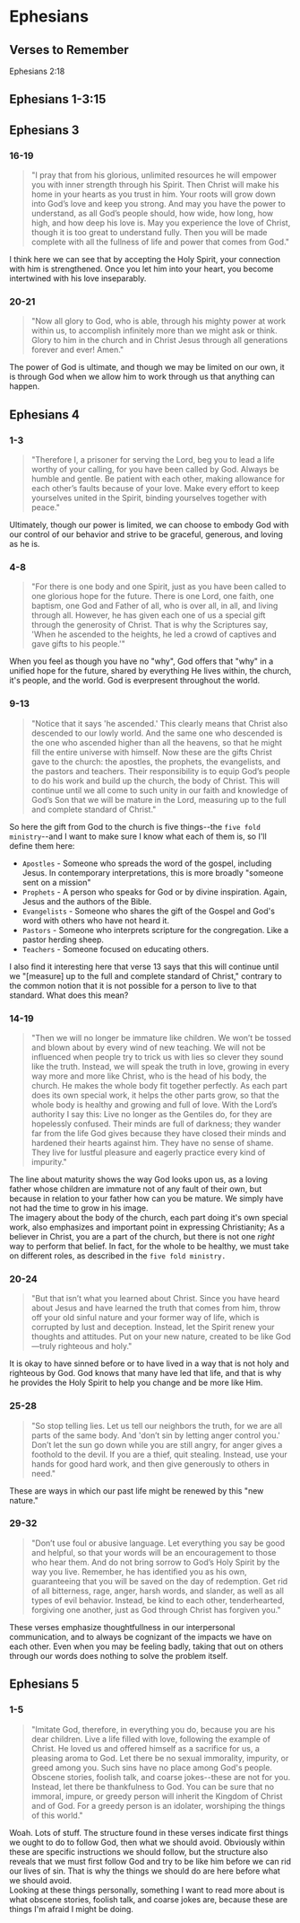 # Ephesians

## Verses to Remember

Ephesians 2:18

## Ephesians 1-3:15

## Ephesians 3
### 16-19
 > "I pray that from his glorious, unlimited resources he will empower you with inner strength through his Spirit. Then Christ will make his home in your hearts as you trust in him. Your roots will grow down into God’s love and keep you strong. And may you have the power to understand, as all God’s people should, how wide, how long, how high, and how deep his love is. May you experience the love of Christ, though it is too great to understand fully. Then you will be made complete with all the fullness of life and power that comes from God."  

I think here we can see that by accepting the Holy Spirit, your connection with him is strengthened. Once you let him into your heart, you become intertwined with his love inseparably.

### 20-21
 > "Now all glory to God, who is able, through his mighty power at work within us, to accomplish infinitely more than we might ask or think. Glory to him in the church and in Christ Jesus through all generations forever and ever! Amen."

The power of God is ultimate, and though we may be limited on our own, it is through God when we allow him to work through us that anything can happen. 

## Ephesians 4
### 1-3
 > "Therefore I, a prisoner for serving the Lord, beg you to lead a life worthy of your calling, for you have been called by God. Always be humble and gentle. Be patient with each other, making allowance for each other’s faults because of your love. Make every effort to keep yourselves united in the Spirit, binding yourselves together with peace."

Ultimately, though our power is limited, we can choose to embody God with our control of our behavior and strive to be graceful, generous, and loving as he is.

### 4-8
 > "For there is one body and one Spirit, just as you have been called to one glorious hope for the future. There is one Lord, one faith, one baptism, one God and Father of all, who is over all, in all, and living through all. However, he has given each one of us a special gift through the generosity of Christ. That is why the Scriptures say, 'When he ascended to the heights, he led a crowd of captives and gave gifts to his people.'"

When you feel as though you have no "why", God offers that "why" in a unified hope for the future, shared by everything He lives within, the church, it's people, and the world. God is everpresent throughout the world.

### 9-13
 > "Notice that it says 'he ascended.' This clearly means that Christ also descended to our lowly world. And the same one who descended is the one who ascended higher than all the heavens, so that he might fill the entire universe with himself. Now these are the gifts Christ gave to the church: the apostles, the prophets, the evangelists, and the pastors and teachers. Their responsibility is to equip God’s people to do his work and build up the church, the body of Christ. This will continue until we all come to such unity in our faith and knowledge of God’s Son that we will be mature in the Lord, measuring up to the full and complete standard of Christ."

So here the gift from God to the church is five things--the `five fold ministry`--and I want to make sure I know what each of them is, so I'll define them here:
 - `Apostles` - Someone who spreads the word of the gospel, including Jesus. In contemporary interpretations, this is more broadly "someone sent on a mission"
 - `Prophets` - A person who speaks for God or by divine inspiration. Again, Jesus and the authors of the Bible.
 - `Evangelists` - Someone who shares the gift of the Gospel and God's word with others who have not heard it.
 - `Pastors` - Someone who interprets scripture for the congregation. Like a pastor herding sheep.
 - `Teachers` - Someone focused on educating others.  

I also find it interesting here that verse 13 says that this will continue until we "[measure] up to the full and complete standard of Christ," contrary to the common notion that it is not possible for a person to live to that standard. What does this mean?

### 14-19
 > "Then we will no longer be immature like children. We won’t be tossed and blown about by every wind of new teaching. We will not be influenced when people try to trick us with lies so clever they sound like the truth. Instead, we will speak the truth in love, growing in every way more and more like Christ, who is the head of his body, the church. He makes the whole body fit together perfectly. As each part does its own special work, it helps the other parts grow, so that the whole body is healthy and growing and full of love. With the Lord’s authority I say this: Live no longer as the Gentiles do, for they are hopelessly confused. Their minds are full of darkness; they wander far from the life God gives because they have closed their minds and hardened their hearts against him. They have no sense of shame. They live for lustful pleasure and eagerly practice every kind of impurity."

The line about maturity shows the way God looks upon us, as a loving father whose children are immature not of any fault of their own, but because in relation to your father how can you be mature. We simply have not had the time to grow in his image.  
The imagery about the body of the church, each part doing it's own special work, also emphasizes and important point in expressing Christianity; As a believer in Christ, you are a part of the church, but there is not one *right* way to perform that belief. In fact, for the whole to be healthy, we must take on different roles, as described in the `five fold ministry.`

### 20-24
 > "But that isn’t what you learned about Christ. Since you have heard about Jesus and have learned the truth that comes from him, throw off your old sinful nature and your former way of life, which is corrupted by lust and deception. Instead, let the Spirit renew your thoughts and attitudes. Put on your new nature, created to be like God—truly righteous and holy."

It is okay to have sinned before or to have lived in a way that is not holy and righteous by God. God knows that many have led that life, and that is why he provides the Holy Spirit to help you change and be more like Him.

### 25-28
 > "So stop telling lies. Let us tell our neighbors the truth, for we are all parts of the same body. And 'don’t sin by letting anger control you.' Don’t let the sun go down while you are still angry, for anger gives a foothold to the devil. If you are a thief, quit stealing. Instead, use your hands for good hard work, and then give generously to others in need."

These are ways in which our past life might be renewed by this "new nature."

### 29-32
 > "Don’t use foul or abusive language. Let everything you say be good and helpful, so that your words will be an encouragement to those who hear them. And do not bring sorrow to God’s Holy Spirit by the way you live. Remember, he has identified you as his own, guaranteeing that you will be saved on the day of redemption. Get rid of all bitterness, rage, anger, harsh words, and slander, as well as all types of evil behavior. Instead, be kind to each other, tenderhearted, forgiving one another, just as God through Christ has forgiven you."

These verses emphasize thoughtfullness in our interpersonal communication, and to always be cognizant of the impacts we have on each other. Even when you may be feeling badly, taking that out on others through our words does nothing to solve the problem itself.

## Ephesians 5
### 1-5
 > "Imitate God, therefore, in everything you do, because you are his dear children. Live a life filled with love, following the example of Christ. He loved us and offered himself as a sacrifice for us, a pleasing aroma to God. Let there be no sexual immorality, impurity, or greed among you. Such sins have no place among God's people. Obscene stories, foolish talk, and coarse jokes--these are not for you. Instead, let there be thankfulness to God. You can be sure that no immoral, impure, or greedy person will inherit the Kingdom of Christ and of God. For a greedy person is an idolater, worshiping the things of this world."

Woah. Lots of stuff. The structure found in these verses indicate first things we ought to do to follow God, then what we should avoid. Obviously within these are specific instructions we should follow, but the structure also reveals that we must first follow God and try to be like him before we can rid our lives of sin. That is why the things we should do are here before what we should avoid.  
Looking at these things personally, something I want to read more about is what obscene stories, foolish talk, and coarse jokes are, because these are things I'm afraid I might be doing.